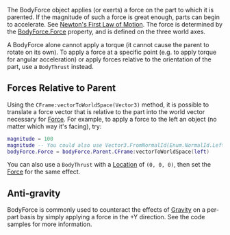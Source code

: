The BodyForce object applies (or exerts) a force on the part to which it is parented. If the magnitude of such a force is great enough, parts can begin to accelerate. See [Newton's First Law of Motion](https://www.grc.nasa.gov/www/K-12/airplane/newton.html). The force is determined by the [BodyForce.Force](https://developer.roblox.com/api-reference/property/BodyForce/Force) property, and is defined on the three world axes.

A BodyForce alone cannot apply a torque (it cannot cause the parent to rotate on its own). To apply a force at a specific point (e.g. to apply torque for angular acceleration) or apply forces relative to the orientation of the part, use a `BodyThrust` instead.

## Forces Relative to Parent

Using the `CFrame:vectorToWorldSpace(Vector3)` method, it is possible to translate a force vector that is relative to the part into the world vector necessary for [Force](https://developer.roblox.com/api-reference/property/BodyForce/Force). For example, to apply a force to the left an object (no matter which way it's facing), try:

```lua
magnitude = 100
magnitude -- You could also use Vector3.FromNormalId(Enum.NormalId.Left)
bodyForce.Force = bodyForce.Parent.CFrame:vectorToWorldSpace(left)
```

You can also use a `BodyThrust` with a [Location](https://developer.roblox.com/api-reference/property/BodyThrust/Location) of `(0, 0, 0)`, then set the [Force](https://developer.roblox.com/api-reference/property/BodyThrust/Force) for the same effect.

## Anti-gravity

BodyForce is commonly used to counteract the effects of [Gravity](https://developer.roblox.com/api-reference/property/Workspace/Gravity) on a per-part basis by simply applying a force in the +Y direction. See the code samples for more information.